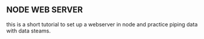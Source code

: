 ## NODE WEB SERVER ##
 this is a short tutorial to set up a webserver in node and practice piping data with data steams.